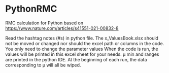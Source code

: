 # PythonRMC
RMC calculation for Python based on https://www.nature.com/articles/s41551-021-00832-8

Read the hashtag notes (#s) in python file. The x_ValuesBook.xlsx should not be moved or changed nor should the excel path or columns in the code. You only need to change the parameter values When the code is run, the values will be printed in this excel sheet for your needs. µ min and ranges are printed in the python IDE. At the beginning of each run, the data corresponding to µ will all be wiped. 
